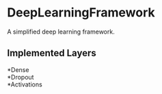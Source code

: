 DeepLearningFramework
=====
A simplified deep learning framework.<br>

## Implemented Layers
*Dense<br>
*Dropout<br>
*Activations<br>

